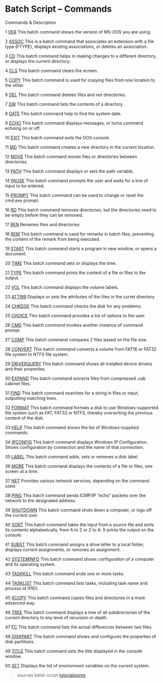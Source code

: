 Batch Script – Commands
=======================

Commands & Description

1 [VER](/batch_script/batch_script_ver.htm) This batch command shows the version of MS-DOS you are using.

2 [ASSOC](/batch_script/batch_script_assoc.htm) This is a batch command that associates an extension with a file type (FTYPE), displays existing associations, or deletes an association.

3 [CD](/batch_script/batch_script_cd.htm) This batch command helps in making changes to a different directory, or displays the current directory.

4 [CLS](/batch_script/batch_script_cls.htm) This batch command clears the screen.

5 [COPY](/batch_script/batch_script_copy.htm) This batch command is used for copying files from one location to the other.

6 [DEL](/batch_script/batch_script_del.htm) This batch command deletes files and not directories.

7 [DIR](/batch_script/batch_script_dir.htm) This batch command lists the contents of a directory.

8 [DATE](/batch_script/batch_script_date.htm) This batch command help to find the system date.

9 [ECHO](/batch_script/batch_script_echo.htm) This batch command displays messages, or turns command echoing on or off.

10 [EXIT](/batch_script/batch_script_exit.htm) This batch command exits the DOS console.

11 [MD](/batch_script/batch_script_md.htm) This batch command creates a new directory in the current location.

12 [MOVE](/batch_script/batch_script_move.htm) This batch command moves files or directories between directories.

13 [PATH](/batch_script/batch_script_path.htm) This batch command displays or sets the path variable.

14 [PAUSE](/batch_script/batch_script_pause.htm) This batch command prompts the user and waits for a line of input to be entered.

15 [PROMPT](/batch_script/batch_script_prompt.htm) This batch command can be used to change or reset the cmd.exe prompt.

16 [RD](/batch_script/batch_script_rd.htm) This batch command removes directories, but the directories need to be empty before they can be removed.

17 [REN](/batch_script/batch_script_ren.htm) Renames files and directories

18 [REM](/batch_script/batch_script_rem.htm) This batch command is used for remarks in batch files, preventing the content of the remark from being executed.

19 [START](/batch_script/batch_script_start.htm) This batch command starts a program in new window, or opens a document.

20 [TIME](/batch_script/batch_script_time.htm) This batch command sets or displays the time.

21 [TYPE](/batch_script/batch_script_type.htm) This batch command prints the content of a file or files to the output.

22 [VOL](/batch_script/batch_script_vol.htm) This batch command displays the volume labels.

23 [ATTRIB](/batch_script/batch_script_attrib.htm) Displays or sets the attributes of the files in the curret directory

24 [CHKDSK](/batch_script/batch_script_chkdsk.htm) This batch command checks the disk for any problems.

25 [CHOICE](/batch_script/batch_script_choice.htm) This batch command provides a list of options to the user.

26 [CMD](/batch_script/batch_script_cmd.htm) This batch command invokes another instance of command prompt.

27 [COMP](/batch_script/batch_script_comp.htm) This batch command compares 2 files based on the file size.

28 [CONVERT](/batch_script/batch_script_convert.htm) This batch command converts a volume from FAT16 or FAT32 file system to NTFS file system.

29 [DRIVERQUERY](/batch_script/batch_script_driverquery.htm) This batch command shows all installed device drivers and their properties.

30 [EXPAND](/batch_script/batch_script_expand.htm) This batch command extracts files from compressed .cab cabinet files.

31 [FIND](/batch_script/batch_script_find.htm) This batch command searches for a string in files or input, outputting matching lines.

32 [FORMAT](/batch_script/batch_script_format.htm) This batch command formats a disk to use Windows-supported file system such as FAT, FAT32 or NTFS, thereby overwriting the previous content of the disk.

33 [HELP](/batch_script/batch_script_help.htm) This batch command shows the list of Windows-supplied commands.

34 [IPCONFIG](/batch_script/batch_script_ipconfig.htm) This batch command displays Windows IP Configuration. Shows configuration by connection and the name of that connection.

35 [LABEL](/batch_script/batch_script_label.htm) This batch command adds, sets or removes a disk label.

36 [MORE](/batch_script/batch_script_more.htm) This batch command displays the contents of a file or files, one screen at a time.

37 [NET](/batch_script/batch_script_net.htm) Provides various network services, depending on the command used.

38 [PING](/batch_script/batch_script_ping.htm) This batch command sends ICMP/IP "echo" packets over the network to the designated address.

39 [SHUTDOWN](/batch_script/batch_script_shutdown.htm) This batch command shuts down a computer, or logs off the current user.

40 [SORT](/batch_script/batch_script_sort.htm) This batch command takes the input from a source file and sorts its contents alphabetically, from A to Z or Z to A. It prints the output on the console.

41 [SUBST](/batch_script/batch_script_subst.htm) This batch command assigns a drive letter to a local folder, displays current assignments, or removes an assignment.

42 [SYSTEMINFO](/batch_script/batch_script_systeminfo.htm) This batch command shows configuration of a computer and its operating system.

43 [TASKKILL](/batch_script/batch_script_taskkill.htm) This batch command ends one or more tasks.

44 [TASKLIST](/batch_script/batch_script_tasklist.htm) This batch command lists tasks, including task name and process id (PID).

45 [XCOPY](/batch_script/batch_script_xcopy.htm) This batch command copies files and directories in a more advanced way.

46 [TREE](/batch_script/batch_script_tree.htm) This batch command displays a tree of all subdirectories of the current directory to any level of recursion or depth.

47 [FC](/batch_script/batch_script_fc.htm) This batch command lists the actual differences between two files.

48 [DISKPART](/batch_script/batch_script_diskpart.htm) This batch command shows and configures the properties of disk partitions.

49 [TITLE](/batch_script/batch_script_title.htm) This batch command sets the title displayed in the console window.

50 [SET](/batch_script/batch_script_set.htm) Displays the list of environment variables on the current system.


> sources batsh script [tutorialpoints](https://www.tutorialspoint.com/batch_script/batch_script_commands.htm)
